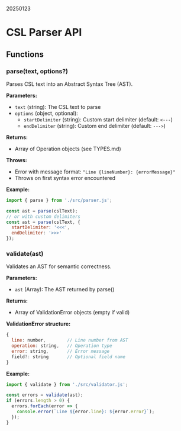 20250123

# CSL Parser API

## Functions

### parse(text, options?)

Parses CSL text into an Abstract Syntax Tree (AST).

**Parameters:**
- `text` (string): The CSL text to parse
- `options` (object, optional):
  - `startDelimiter` (string): Custom start delimiter (default: `<---`)
  - `endDelimiter` (string): Custom end delimiter (default: `--->`)

**Returns:** 
- Array of Operation objects (see TYPES.md)

**Throws:** 
- Error with message format: `"Line {lineNumber}: {errorMessage}"`
- Throws on first syntax error encountered

**Example:**
```javascript
import { parse } from './src/parser.js';

const ast = parse(cslText);
// or with custom delimiters
const ast = parse(cslText, {
  startDelimiter: '<<<',
  endDelimiter: '>>>'
});
```

### validate(ast)

Validates an AST for semantic correctness.

**Parameters:**
- `ast` (Array): The AST returned by parse()

**Returns:**
- Array of ValidationError objects (empty if valid)

**ValidationError structure:**
```javascript
{
  line: number,        // Line number from AST
  operation: string,   // Operation type
  error: string,       // Error message
  field?: string       // Optional field name
}
```

**Example:**
```javascript
import { validate } from './src/validator.js';

const errors = validate(ast);
if (errors.length > 0) {
  errors.forEach(error => {
    console.error(`Line ${error.line}: ${error.error}`);
  });
}
```